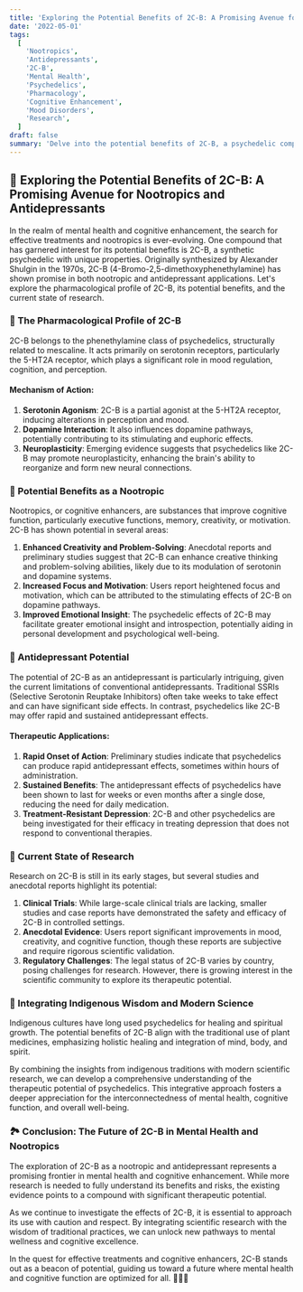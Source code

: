 ```yaml
---
title: 'Exploring the Potential Benefits of 2C-B: A Promising Avenue for Nootropics and Antidepressants 💊✨'
date: '2022-05-01'
tags:
  [
    'Nootropics',
    'Antidepressants',
    '2C-B',
    'Mental Health',
    'Psychedelics',
    'Pharmacology',
    'Cognitive Enhancement',
    'Mood Disorders',
    'Research',
  ]
draft: false
summary: 'Delve into the potential benefits of 2C-B, a psychedelic compound with promising applications in nootropics and antidepressants. Explore its pharmacological properties, therapeutic potential, and the current state of research. 💊🧠🌟'
---
```


## 💊 Exploring the Potential Benefits of 2C-B: A Promising Avenue for Nootropics and Antidepressants

In the realm of mental health and cognitive enhancement, the search for effective treatments and nootropics is ever-evolving. One compound that has garnered interest for its potential benefits is 2C-B, a synthetic psychedelic with unique properties. Originally synthesized by Alexander Shulgin in the 1970s, 2C-B (4-Bromo-2,5-dimethoxyphenethylamine) has shown promise in both nootropic and antidepressant applications. Let's explore the pharmacological profile of 2C-B, its potential benefits, and the current state of research.

### 📜 The Pharmacological Profile of 2C-B

2C-B belongs to the phenethylamine class of psychedelics, structurally related to mescaline. It acts primarily on serotonin receptors, particularly the 5-HT2A receptor, which plays a significant role in mood regulation, cognition, and perception.

#### **Mechanism of Action**:

1. **Serotonin Agonism**: 2C-B is a partial agonist at the 5-HT2A receptor, inducing alterations in perception and mood.
2. **Dopamine Interaction**: It also influences dopamine pathways, potentially contributing to its stimulating and euphoric effects.
3. **Neuroplasticity**: Emerging evidence suggests that psychedelics like 2C-B may promote neuroplasticity, enhancing the brain's ability to reorganize and form new neural connections.

### 🌟 Potential Benefits as a Nootropic

Nootropics, or cognitive enhancers, are substances that improve cognitive function, particularly executive functions, memory, creativity, or motivation. 2C-B has shown potential in several areas:

1. **Enhanced Creativity and Problem-Solving**: Anecdotal reports and preliminary studies suggest that 2C-B can enhance creative thinking and problem-solving abilities, likely due to its modulation of serotonin and dopamine systems.
2. **Increased Focus and Motivation**: Users report heightened focus and motivation, which can be attributed to the stimulating effects of 2C-B on dopamine pathways.
3. **Improved Emotional Insight**: The psychedelic effects of 2C-B may facilitate greater emotional insight and introspection, potentially aiding in personal development and psychological well-being.

### 🧠 Antidepressant Potential

The potential of 2C-B as an antidepressant is particularly intriguing, given the current limitations of conventional antidepressants. Traditional SSRIs (Selective Serotonin Reuptake Inhibitors) often take weeks to take effect and can have significant side effects. In contrast, psychedelics like 2C-B may offer rapid and sustained antidepressant effects.

#### **Therapeutic Applications**:

1. **Rapid Onset of Action**: Preliminary studies indicate that psychedelics can produce rapid antidepressant effects, sometimes within hours of administration.
2. **Sustained Benefits**: The antidepressant effects of psychedelics have been shown to last for weeks or even months after a single dose, reducing the need for daily medication.
3. **Treatment-Resistant Depression**: 2C-B and other psychedelics are being investigated for their efficacy in treating depression that does not respond to conventional therapies.

### 🔬 Current State of Research

Research on 2C-B is still in its early stages, but several studies and anecdotal reports highlight its potential:

1. **Clinical Trials**: While large-scale clinical trials are lacking, smaller studies and case reports have demonstrated the safety and efficacy of 2C-B in controlled settings.
2. **Anecdotal Evidence**: Users report significant improvements in mood, creativity, and cognitive function, though these reports are subjective and require rigorous scientific validation.
3. **Regulatory Challenges**: The legal status of 2C-B varies by country, posing challenges for research. However, there is growing interest in the scientific community to explore its therapeutic potential.

### 🌿 Integrating Indigenous Wisdom and Modern Science

Indigenous cultures have long used psychedelics for healing and spiritual growth. The potential benefits of 2C-B align with the traditional use of plant medicines, emphasizing holistic healing and integration of mind, body, and spirit.

By combining the insights from indigenous traditions with modern scientific research, we can develop a comprehensive understanding of the therapeutic potential of psychedelics. This integrative approach fosters a deeper appreciation for the interconnectedness of mental health, cognitive function, and overall well-being.

### 🏞️ Conclusion: The Future of 2C-B in Mental Health and Nootropics

The exploration of 2C-B as a nootropic and antidepressant represents a promising frontier in mental health and cognitive enhancement. While more research is needed to fully understand its benefits and risks, the existing evidence points to a compound with significant therapeutic potential.

As we continue to investigate the effects of 2C-B, it is essential to approach its use with caution and respect. By integrating scientific research with the wisdom of traditional practices, we can unlock new pathways to mental wellness and cognitive excellence.

In the quest for effective treatments and cognitive enhancers, 2C-B stands out as a beacon of potential, guiding us toward a future where mental health and cognitive function are optimized for all. 💊🧠🌟
